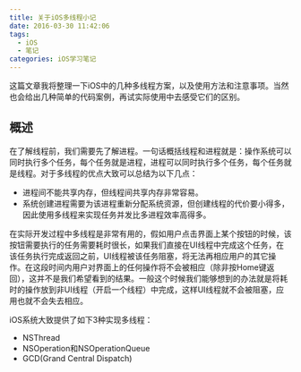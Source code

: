```yaml
---
title: 关于iOS多线程小记
date: 2016-03-30 11:42:06
tags:
  - iOS
  - 笔记
categories: iOS学习笔记
---
```


这篇文章我将整理一下iOS中的几种多线程方案，以及使用方法和注意事项。当然也会给出几种简单的代码案例，再试实际使用中去感受它们的区别。

## 概述

在了解线程前，我们需要先了解进程。一句话概括线程和进程就是：操作系统可以同时执行多个任务，每个任务就是进程，进程可以同时执行多个任务，每个任务就是线程。对于多线程的优点大致可以总结为以下几点：
* 进程间不能共享内存，但线程间共享内存非常容易。
* 系统创建进程需要为该进程重新分配系统资源，但创建线程的代价要小得多，因此使用多线程来实现任务并发比多进程效率高得多。

<!-- more -->

在实际开发过程中多线程是非常有用的，假如用户点击界面上某个按钮的时候，该按钮需要执行的任务需要耗时很长，如果我们直接在UI线程中完成这个任务，在该任务执行完成返回之前，UI线程被该任务阻塞，将无法再相应用户的其它操作。在这段时间内用户对界面上的任何操作将不会被相应（除非按Home键返回），这并不是我们希望看到的结果。一般这个时候我们能够想到的办法就是将耗时的操作放到非UI线程（开启一个线程）中完成，这样UI线程就不会被阻塞，应用也就不会失去相应。

iOS系统大致提供了如下3种实现多线程：
* NSThread
* NSOperation和NSOperationQueue
* GCD(Grand Central Dispatch)
